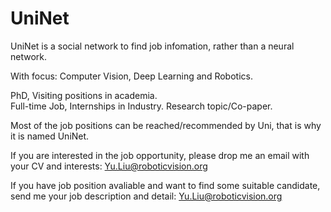 # UniNet

UniNet is a social network to find job infomation, rather than a neural network.

With focus: Computer Vision, Deep Learning and Robotics.

PhD, Visiting positions in academia.   
Full-time Job, Internships in Industry.
Research topic/Co-paper.

Most of the job positions can be reached/recommended by Uni, that is why it is named UniNet.

If you are interested in the job opportunity, please drop me an email with your CV and interests:  Yu.Liu@roboticvision.org

If you have job position avaliable and want to find some suitable candidate, send me your job description and detail: Yu.Liu@roboticvision.org
